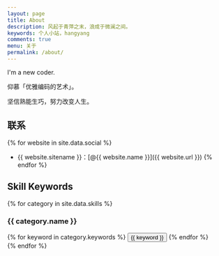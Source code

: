 ```yaml
---
layout: page
title: About
description: 风起于青萍之末，浪成于微澜之间。
keywords: 个人小站，hangyang
comments: true
menu: 关于
permalink: /about/
---
```


I'm a new coder.

仰慕「优雅编码的艺术」。

坚信熟能生巧，努力改变人生。

## 联系

{% for website in site.data.social %}
* {{ website.sitename }}：[@{{ website.name }}]({{ website.url }})
{% endfor %}

## Skill Keywords

{% for category in site.data.skills %}
### {{ category.name }}
<div class="btn-inline">
{% for keyword in category.keywords %}
<button class="btn btn-outline" type="button">{{ keyword }}</button>
{% endfor %}
</div>
{% endfor %}
